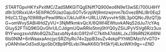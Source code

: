 $START$GpvHKYxPxitMC/ZadSMKGlTQgENiff7Q900eo6N9e13wSE/700U4HYd9r3/0RxxUA+5EIIiPAO5UazGajuSOTv5rzpWj9mtzwjmm7bGvezBNLl8r0Eq2lHlzCL12gy109iR8yrPewI9Ncx7JklJvIFA+URLLUWyvvHr5BL3p0QNcJ9zQTjbG+omWvySABi4HdZyVU+3NjMfkmkvQcX/6QWI4EWtuvkANqS2dJu7/cYAqGIuyS2FTIiQ9KGQvGhrULCJdgmUQwRRIo5tmj0hYQ0yZSiiJPyVSVg6R/z3uxRYFwogzsvIdWo8QZbZlazubNy4dcG912nFC7kith47ddALJxJ39bRN2KdI6Nl6ls0NIM+6nWaaxaAncjycSRZItyRo74v2ppB3suZv4ekpPYhWDMzclVvGT0+yOANhilwOd3xdUgoSbOtBp9P6Lvbi7AwAK60/1HSkYj4LkoWKh9g==$END$